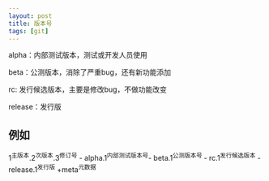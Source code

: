 ```yaml
---
layout: post
title: 版本号
tags: [git]
---
```


alpha：内部测试版本，测试或开发人员使用

beta：公测版本，消除了严重bug，还有新功能添加

rc: 发行候选版本，主要是修改bug，不做功能改变

release：发行版

## 例如

1<sup>主版本</sup>.2<sup>次版本</sup>.3<sup>修订号</sup> - alpha.1<sup>内部测试版本号</sup>- beta.1<sup>公测版本号 </sup>- rc.1<sup>发行候选版本</sup> - release.1<sup>发行版</sup> +meta<sup>元数据</sup>
